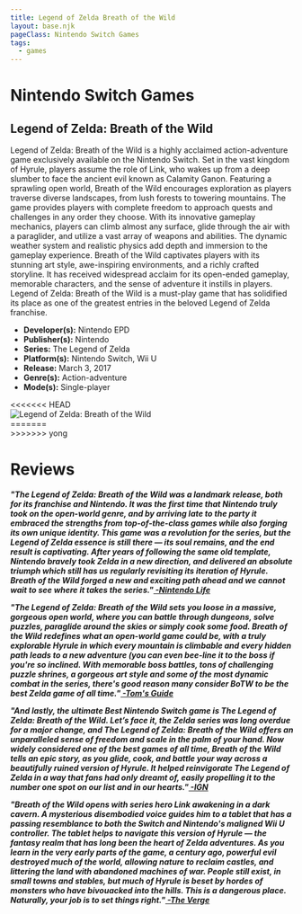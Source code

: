 ```yaml
---
title: Legend of Zelda Breath of the Wild
layout: base.njk
pageClass: Nintendo Switch Games
tags:
  - games
---
```


<h1>Nintendo Switch Games</h1>
    <section class="grid-m">
        <article class="card-m">
            <div class="card__content-m">
                <h2 class="card__text-m">Legend of Zelda: Breath of the Wild</h2>
              <p class="card__text-m">
                Legend of Zelda: Breath of the Wild is a highly acclaimed action-adventure game exclusively available on the Nintendo Switch. Set in the vast kingdom of Hyrule, players assume the role of Link, who wakes up from a deep slumber to face the ancient evil known as Calamity Ganon. Featuring a sprawling open world, Breath of the Wild encourages exploration as players traverse diverse landscapes, from lush forests to towering mountains. The game provides players with complete freedom to approach quests and challenges in any order they choose. With its innovative gameplay mechanics, players can climb almost any surface, glide through the air with a paraglider, and utilize a vast array of weapons and abilities. The dynamic weather system and realistic physics add depth and immersion to the gameplay experience. Breath of the Wild captivates players with its stunning art style, awe-inspiring environments, and a richly crafted storyline. It has received widespread acclaim for its open-ended gameplay, memorable characters, and the sense of adventure it instills in players. Legend of Zelda: Breath of the Wild is a must-play game that has solidified its place as one of the greatest entries in the beloved Legend of Zelda franchise.
              </p>
              <ul>
                <li><strong>Developer(s):</strong> Nintendo EPD</li>
                <li><strong>Publisher(s):</strong> Nintendo</li>
                <li><strong>Series:</strong> The Legend of Zelda</li>
                <li><strong>Platform(s):</strong> Nintendo Switch, Wii U</li>
                <li><strong>Release:</strong> March 3, 2017</li>
                <li><strong>Genre(s):</strong> Action-adventure</li>
                <li><strong>Mode(s):</strong> Single-player</li
              </ul>
            </div>
          </article>
          <article class="card-m">
<<<<<<< HEAD
            <div class="card__img-m"><img src="/images/The_Legend_of_Zelda_Breath_of_the_Wild_cover.png" alt="Legend of Zelda: Breath of the Wild"></div>
=======
            <div class="card__img-m"><img src="/images/game-main-2.png" alt=""></div>
>>>>>>> yong
          </article>
     </section>
     <h1>Reviews</h1>
    <div class="game_reviews">
      <p>
        <strong><i>"The Legend of Zelda: Breath of the Wild was a landmark release, both for its franchise and Nintendo. It was the first time that Nintendo truly took on the open-world genre, and by arriving late to the party it embraced the strengths from top-of-the-class games while also forging its own unique identity. This game was a revolution for the series, but the Legend of Zelda essence is still there — its soul remains, and the end result is captivating. After years of following the same old template, Nintendo bravely took Zelda in a new direction, and delivered an absolute triumph which still has us regularly revisiting its iteration of Hyrule. Breath of the Wild forged a new and exciting path ahead and we cannot wait to see where it takes the series."<a href="https://www.nintendolife.com/guides/50-best-nintendo-switch-games-so-far?page=5" target="_blank" rel="noopener noreferrer"> -Nintendo Life</a></i></strong>
      </p>
      <p>   
        <strong><i>"The Legend of Zelda: Breath of the Wild sets you loose in a massive, gorgeous open world, where you can battle through dungeons, solve puzzles, paraglide around the skies or simply cook some food. Breath of the Wild redefines what an open-world game could be, with a truly explorable Hyrule in which every mountain is climbable and every hidden path leads to a new adventure (you can even bee-line it to the boss if you're so inclined. With memorable boss battles, tons of challenging puzzle shrines, a gorgeous art style and some of the most dynamic combat in the series, there's good reason many consider BoTW to be the best Zelda game of all time."<a href="https://www.tomsguide.com/round-up/best-nintendo-switch-games" target="_blank" rel="noopener noreferrer"> -Tom's Guide</a></i></strong>
      </p>
      <p>
        <strong><i>"And lastly, the ultimate Best Nintendo Switch game is The Legend of Zelda: Breath of the Wild. Let’s face it, the Zelda series was long overdue for a major change, and The Legend of Zelda: Breath of the Wild offers an unparalleled sense of freedom and scale in the palm of your hand. Now widely considered one of the best games of all time, Breath of the Wild tells an epic story, as you glide, cook, and battle your way across a beautifully ruined version of Hyrule. It helped reinvigorate The Legend of Zelda in a way that fans had only dreamt of, easily propelling it to the number one spot on our list and in our hearts."<a href="https://www.ign.com/articles/best-nintendo-switch-games-2" target="_blank" rel="noopener noreferrer"> -IGN</a></i></strong>
      </p>
      <p>
        <strong><i>"Breath of the Wild opens with series hero Link awakening in a dark cavern. A mysterious disembodied voice guides him to a tablet that has a passing resemblance to both the Switch and Nintendo's maligned Wii U controller. The tablet helps to navigate this version of Hyrule — the fantasy realm that has long been the heart of Zelda adventures. As you learn in the very early parts of the game, a century ago, powerful evil destroyed much of the world, allowing nature to reclaim castles, and littering the land with abandoned machines of war. People still exist, in small towns and stables, but much of Hyrule is beset by hordes of monsters who have bivouacked into the hills. This is a dangerous place. Naturally, your job is to set things right."<a href="https://www.theverge.com/2017/3/2/14787082/the-legend-of-zelda-breath-of-the-wild-review" target="_blank" rel="noopener noreferrer"> -The Verge</a></i></strong>
      </p>
    </div>